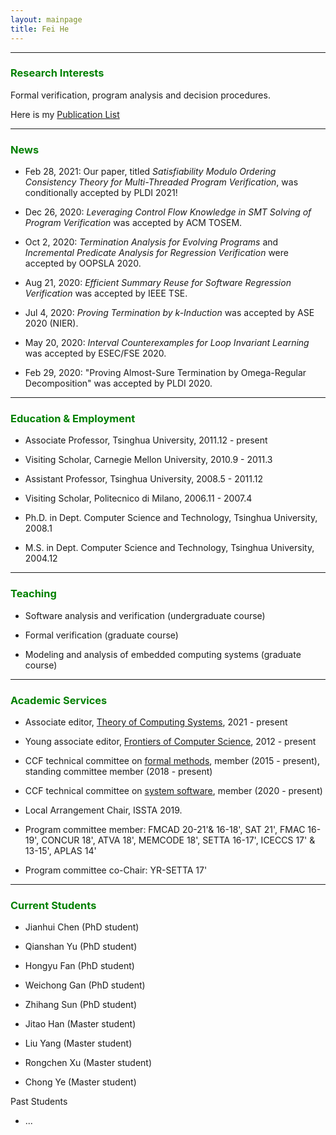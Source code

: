 ```yaml
---
layout: mainpage
title: Fei He
---
```


---

### <font color=green>Research Interests</font>

Formal verification, program analysis and decision procedures.

Here is my [Publication List](./publications.html)

---


### <font color=green>News</font>

- Feb 28, 2021: Our paper, titled *Satisfiability Modulo Ordering Consistency Theory for Multi-Threaded Program Verification*, was conditionally accepted by PLDI 2021!

- Dec 26, 2020: *Leveraging Control Flow Knowledge in SMT Solving of Program Verification* was accepted by ACM TOSEM. 

- Oct 2, 2020: *Termination Analysis for Evolving Programs* and *Incremental Predicate Analysis for Regression Verification* were accepted by OOPSLA 2020.

- Aug 21, 2020: *Efficient Summary Reuse for Software Regression Verification* was accepted by IEEE TSE.

- Jul 4, 2020: *Proving Termination by k-Induction* was accepted by ASE 2020 (NIER).

- May 20, 2020: *Interval Counterexamples for Loop Invariant Learning* was accepted by ESEC/FSE 2020.

- Feb 29, 2020: \"Proving Almost-Sure Termination by Omega-Regular Decomposition\" was accepted by PLDI 2020.

---

### <font color=green>Education & Employment</font>

- Associate Professor, Tsinghua University, 2011.12 - present

- Visiting Scholar, Carnegie Mellon University, 2010.9 - 2011.3

- Assistant Professor, Tsinghua University, 2008.5 - 2011.12

- Visiting Scholar, Politecnico di Milano, 2006.11 - 2007.4

- Ph.D. in Dept. Computer Science and Technology, Tsinghua University, 2008.1

- M.S. in Dept. Computer Science and Technology, Tsinghua University, 2004.12

---

### <font color=green>Teaching</font>

- Software analysis and verification (undergraduate course)
  
- Formal verification (graduate course)

- Modeling and analysis of embedded computing systems (graduate course)

---

### <font color=green>Academic Services</font>

- Associate editor, [Theory of Computing Systems](https://www.springer.com/journal/224/editors), 2021 - present

- Young associate editor, [Frontiers of Computer Science](http://journal.hep.com.cn/fcs/EN/column/column22267.shtml#list), 2012 - present

- CCF technical committee on [formal methods](https://www.ccf.org.cn/Chapters/TC/TC_Listing/TFFM/), member (2015 - present), standing committee member (2018 - present)

- CCF technical committee on [system software](https://www.ccf.org.cn/Chapters/TC/TC_Listing/TCSS/), member (2020 - present)

- Local Arrangement Chair, ISSTA 2019.

- Program committee member: FMCAD 20-21'& 16-18', SAT 21', FMAC 16-19', CONCUR 18', ATVA 18', MEMCODE 18', SETTA 16-17', ICECCS 17' & 13-15', APLAS 14'

- Program committee co-Chair: YR-SETTA 17'

---

### <font color=green>Current Students</font>

- Jianhui Chen (PhD student)

- Qianshan Yu (PhD student)

- Hongyu Fan (PhD student)

- Weichong Gan (PhD student)

- Zhihang Sun (PhD student)

- Jitao Han (Master student)

- Liu Yang (Master student)

- Rongchen Xu (Master student)

- Chong Ye (Master student)

Past Students

- ...
